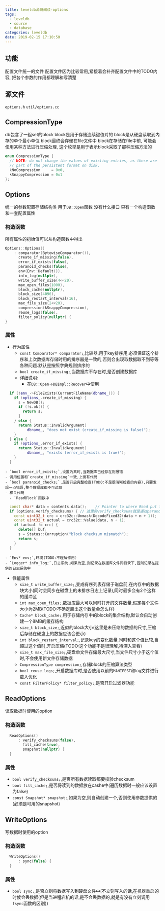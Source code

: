 ```yaml
---
title: leveldb源码阅读-options
tags:
  - leveldb
  - source
  - database
categories: leveldb
date: 2019-02-15 17:10:50
---
```


## 功能

配置文件统一的文件
配置文件因为比较常用,紧接着会补齐配置文件中的TODO内容,
把各个参数的作用都理解和写清楚

## 源文件

`options.h`
`util/options.cc`

## CompressionType

db包含了一组set的block
block是用于存储连续键值对的
block是从硬盘读取到内存的单个最小单位
block最终会存储在file文件中
block在存储在file中前,
可能会使用某种方法进行压缩处理,
这个枚举是用于表示block采取了那种压缩方法的

```cpp
enum CompressionType {
  // NOTE: do not change the values of existing entries, as these are
  // part of the persistent format on disk.
  kNoCompression     = 0x0,
  kSnappyCompression = 0x1
};
```

<!-- more -->

## Options

统一的参数配置存储结构类
用于`DB::Open`函数
没有什么接口
只有一个构造函数
和一套配置属性

### 构造函数

所有属性的初始值可以从构造函数中得出

```cpp
Options::Options()
    : comparator(BytewiseComparator()),
      create_if_missing(false),
      error_if_exists(false),
      paranoid_checks(false),
      env(Env::Default()),
      info_log(nullptr),
      write_buffer_size(4<<20),
      max_open_files(1000),
      block_cache(nullptr),
      block_size(4096),
      block_restart_interval(16),
      max_file_size(2<<20),
      compression(kSnappyCompression),
      reuse_logs(false),
      filter_policy(nullptr) {
}
```

### 属性

- 行为属性
	- `const Comparator* comparator;`,比较器,用于key排序用,必须保证这个排序和上次数据库存储时用的排序器是一致的,否则会出现取数据取不到等等各种问题.默认是按照字典规则排序的
	- `bool create_if_missing;`,当数据库不存在时,是否创建数据库
    - 详细说明:
      - 在`DB::Open`->`DBImpl::Recover`中使用
```cpp
  if (!env_->FileExists(CurrentFileName(dbname_))) {
    if (options_.create_if_missing) {
      s = NewDB();
      if (!s.ok()) {
        return s;
      }
    } else {
      return Status::InvalidArgument(
          dbname_, "does not exist (create_if_missing is false)");
    }
  } else {
    if (options_.error_if_exists) {
      return Status::InvalidArgument(
          dbname_, "exists (error_if_exists is true)");
    }
  }
```
	- `bool error_if_exists;`,设置为真时,当数据库已经存在则报错
    - 调用位置和`create_if_missing`一致,上面有代码
	- `bool paranoid_checks;`,是否开启完整检查(TODO:不是很清晰检查的内容),只要发现一点错误,整个数据库都不可读取
    - 相关代码
      - `ReadBlock`函数中
```cpp
  const char* data = contents.data();    // Pointer to where Read put the data
  if (options.verify_checksums) { // 这里的verify_checksums就是通过paranoid_checks的值获得的
    const uint32_t crc = crc32c::Unmask(DecodeFixed32(data + n + 1));
    const uint32_t actual = crc32c::Value(data, n + 1);
    if (actual != crc) {
      delete[] buf;
      s = Status::Corruption("block checksum mismatch");
      return s;
    }
  }
```
	- `Env* env;`,环境(TODO:不理解作用)
	- `Logger* info_log;`,日志系统,如果为空,则记录在数据库文件同目录下,否则记录在提供的日志系统中
- 性能属性
	- `size_t write_buffer_size;`,变成有序列表存储于磁盘前,在内存中的数据块大小(同时会同步在磁盘上的未排序日志上记录),同时最多会有2个这样的缓冲区
	- `int max_open_files;`,数据库最大可以同时打开的文件数量,假定每个文件大小为2MB(TODO:不确定超出这个数量会怎么样)
	- `Cache* block_cache;`,用于存储内存中的block的集合结构,默认会自动创建一个8MB的缓存结构
	- `size_t block_size;`,近似的block大小(这里是未压缩的数据的尺寸,压缩后存储在硬盘上的数据应该会更小)
	- `int block_restart_interval;`,记录key的变化数量,同时和这个值比较,当超过这个值时,开启压缩(TODO:这个功能不是很理解,待深入查看)
	- `size_t max_file_size;`,硬盘单文件存储最大尺寸,当文件尺寸小于这个值时,不会使用新文件存储数据
	- `CompressionType compression;`,存储block的压缩算法类型
	- `bool reuse_logs;`,开启数据库时,是否使用以前的`MANIFEST`和log文件进行载入优化
	- `const FilterPolicy* filter_policy;`,是否开启过滤器功能

## ReadOptions

读取数据时使用的option

### 构造函数

```cpp
  ReadOptions()
      : verify_checksums(false),
        fill_cache(true),
        snapshot(nullptr) {
  }
```

### 属性

- `bool verify_checksums;`,是否所有数据读取都要校验checksum
- `bool fill_cache;`,是否将读到的数据放在cashe中(遍历数据时一般应该设置为false)
- `const Snapshot* snapshot;`,如果为空,则自动创建一个,否则使用参数提供的(必须是可用的snapshot)

## WriteOptions

写数据时使用的option

### 构造函数

```cpp
  WriteOptions()
      : sync(false) {
  }
```

### 属性

- `bool sync;`,是否立刻将数据写入到硬盘文件中(不立刻写入的话,在机器重启的时候会丢数据(但是当进程宕机的话,是不会丢数据的,就是有没有立刻调用`fsync`函数的区别))
